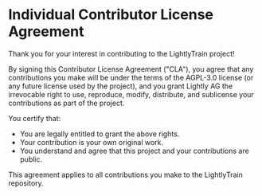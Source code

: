 # Individual Contributor License Agreement

Thank you for your interest in contributing to the LightlyTrain project!

By signing this Contributor License Agreement ("CLA"), you agree that any contributions you make will be under the terms of the AGPL-3.0 license (or any future license used by the project), and you grant Lightly AG the irrevocable right to use, reproduce, modify, distribute, and sublicense your contributions as part of the project.

You certify that:

- You are legally entitled to grant the above rights.
- Your contribution is your own original work.
- You understand and agree that this project and your contributions are public.

This agreement applies to all contributions you make to the LightlyTrain repository.
